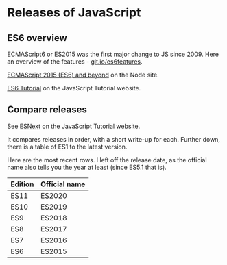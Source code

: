 # Releases of JavaScript



## ES6 overview

ECMAScript6 or ES2015 was the first major change to JS since 2009. Here an overview of the features - [git.io/es6features](https://git.io/es6features).

[ECMAScript 2015 (ES6) and beyond](https://nodejs.org/en/docs/es6/) on the Node site.

[ES6 Tutorial](https://www.javascripttutorial.net/es6/) on the JavaScript Tutorial website.


## Compare releases

See [ESNext](https://www.javascripttutorial.net/es-next/) on the JavaScript Tutorial website.

It compares releases in order, with a short write-up for each. Further down, there is a table of ES1 to the latest version.

Here are the most recent rows. I left off the release date, as the official name also tells you the year at least (since ES5.1 that is).


Edition	| Official name	
---     | ---           
ES11    | ES2020
ES10    | ES2019 
ES9     | ES2018
ES8     | ES2017
ES7     | ES2016
ES6     | ES2015
